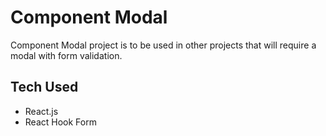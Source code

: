 # Component Modal

Component Modal project is to be used in other projects that will require a modal with form validation.

## Tech Used

- React.js
- React Hook Form
